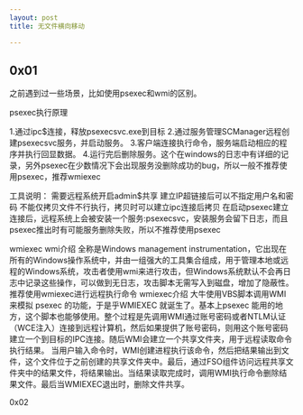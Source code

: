 ```yaml
---
layout: post
title: 无文件横向移动

---
```


## 0x01  

之前遇到过一些场景，比如使用psexec和wmi的区别。

psexec执行原理

1.通过ipc$连接，释放psexecsvc.exe到目标
2.通过服务管理SCManager远程创建psexecsvc服务，并启动服务。
3.客户端连接执行命令，服务端启动相应的程序并执行回显数据。
4.运行完后删除服务。这个在windows的日志中有详细的记录，另外psexec在少数情况下会出现服务没删除成功的bug，所以一般不推荐使用psexec，推荐wmiexec

工具说明：
需要远程系统开启admin$共享
建立IP超链接后可以不指定用户名和密码
不能仅拷贝文件不行执行，拷贝时可以建立ipc连接后拷贝
在启动psexec建立连接后，远程系统上会被安装一个服务:psexecsvc，安装服务会留下日志，而且psexec推出时有可能服务删除失败，所以不推荐使用psexec

wmiexec
wmi介绍
全称是Windows management instrumentation，它出现在所有的Windows操作系统中，并由一组强大的工具集合组成，用于管理本地或远程的Windows系统，攻击者使用wmi来进行攻击，但Windows系统默认不会再日志中记录这些操作，可以做到无日志，攻击脚本无需写入到磁盘，增加了隐蔽性。推荐使用wmiexec进行远程执行命令
wmiexec介绍
大牛使用VBS脚本调用WMI来模拟 psexec 的功能，于是乎WMIEXEC 就诞生了。基本上psexec 能用的地方，这个脚本也能够使用。整个过程是先调用WMI通过账号密码或者NTLM认证（WCE注入）连接到远程计算机，然后如果提供了账号密码，则用这个账号密码建立一个到目标的IPC连接。随后WMI会建立一个共享文件夹，用于远程读取命令执行结果。 当用户输入命令时，WMI创建进程执行该命令，然后把结果输出到文件，这个文件位于之前创建的共享文件夹中。最后，通过FSO组件访问远程共享文件夹中的结果文件，将结果输出。当结果读取完成时，调用WMI执行命令删除结果文件。最后当WMIEXEC退出时，删除文件共享。

0x02
